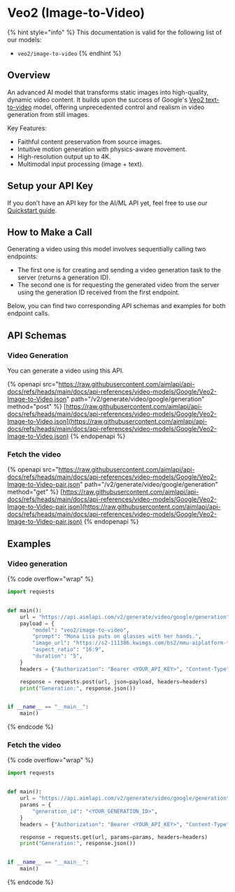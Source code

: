 # Veo2 (Image-to-Video)

{% hint style="info" %}
This documentation is valid for the following list of our models:

* `veo2/image-to-video`
{% endhint %}

## Overview

An advanced AI model that transforms static images into high-quality, dynamic video content. It builds upon the success of Google's [Veo2 text-to-video](veo2-text-to-video.md) model, offering unprecedented control and realism in video generation from still images.

Key Features:

* Faithful content preservation from source images.
* Intuitive motion generation with physics-aware movement.
* High-resolution output up to 4K.
* Multimodal input processing (image + text).

## Setup your API Key

If you don’t have an API key for the AI/ML API yet, feel free to use our [Quickstart guide](https://docs.aimlapi.com/quickstart/setting-up).

## How to Make a Call

Generating a video using this model involves sequentially calling two endpoints:&#x20;

* The first one is for creating and sending a video generation task to the server (returns a generation ID).
* The second one is for requesting the generated video from the server using the generation ID received from the first endpoint.&#x20;

Below, you can find two corresponding API schemas and examples for both endpoint calls.

## API Schemas

### Video Generation

You can generate a video using this API.

{% openapi src="https://raw.githubusercontent.com/aimlapi/api-docs/refs/heads/main/docs/api-references/video-models/Google/Veo2-Image-to-Video.json" path="/v2/generate/video/google/generation" method="post" %}
[https://raw.githubusercontent.com/aimlapi/api-docs/refs/heads/main/docs/api-references/video-models/Google/Veo2-Image-to-Video.json](https://raw.githubusercontent.com/aimlapi/api-docs/refs/heads/main/docs/api-references/video-models/Google/Veo2-Image-to-Video.json)
{% endopenapi %}

### Fetch the video

{% openapi src="https://raw.githubusercontent.com/aimlapi/api-docs/refs/heads/main/docs/api-references/video-models/Google/Veo2-Image-to-Video-pair.json" path="/v2/generate/video/google/generation" method="get" %}
[https://raw.githubusercontent.com/aimlapi/api-docs/refs/heads/main/docs/api-references/video-models/Google/Veo2-Image-to-Video-pair.json](https://raw.githubusercontent.com/aimlapi/api-docs/refs/heads/main/docs/api-references/video-models/Google/Veo2-Image-to-Video-pair.json)
{% endopenapi %}

## Examples

### Video generation

{% code overflow="wrap" %}
```python
import requests


def main():
    url = "https://api.aimlapi.com/v2/generate/video/google/generation"
    payload = {
        "model": "veo2/image-to-video",
        "prompt": "Mona Lisa puts on glasses with her hands.",
        "image_url": "https://s2-111386.kwimgs.com/bs2/mmu-aiplatform-temp/kling/20240620/1.jpeg",
        "aspect_ratio": "16:9",
        "duration": "5",
    }
    headers = {"Authorization": "Bearer <YOUR_API_KEY>", "Content-Type": "application/json"}

    response = requests.post(url, json=payload, headers=headers)
    print("Generation:", response.json())


if __name__ == "__main__":
    main()

```
{% endcode %}

### Fetch the video

{% code overflow="wrap" %}
```python
import requests


def main():
    url = "https://api.aimlapi.com/v2/generate/video/google/generation"
    params = {
        "generation_id": "<YOUR_GENERATION_ID>",
    }
    headers = {"Authorization": "Bearer <YOUR_API_KEY>", "Content-Type": "application/json"}

    response = requests.get(url, params=params, headers=headers)
    print("Generation:", response.json())


if __name__ == "__main__":
    main()

```
{% endcode %}
